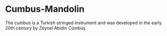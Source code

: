 # Cumbus-Mandolin
The cumbus is a Turkish stringed instrument and was developed in the early 20th century by Zeynel Abidin Cümbüş
